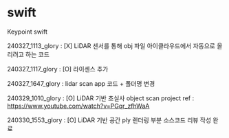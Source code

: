# swift
Keypoint swift

240327_1113_glory : [X] LiDAR 센서를 통해 obj 파일 아이클라우드에서 자동으로 올리려고 하는 코드

240327_1117_glory : [O] 라이센스 추가

240327_1647_glory : lidar scan app 코드 + 폴더명 변경

240329_1010_glory : [O] LiDAR 기반 초실사 object scan project ref : https://www.youtube.com/watch?v=PGqr_zfhWaA

240330_1553_glory : [O] LiDAR 기반 공간 ply 렌더링 부분 소스코드 리뷰 작성 완료